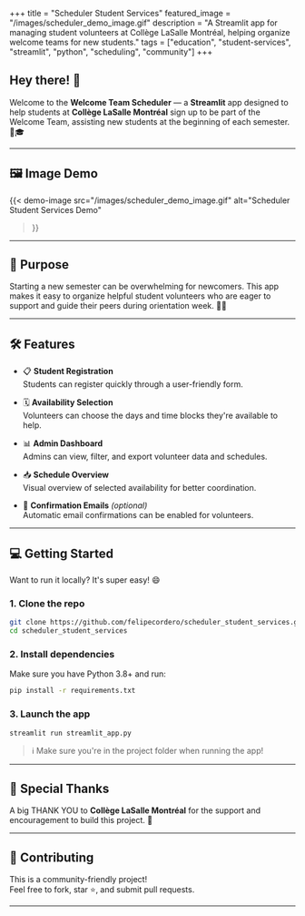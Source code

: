 +++
title = "Scheduler Student Services"
featured_image = "/images/scheduler_demo_image.gif"
description = "A Streamlit app for managing student volunteers at Collège LaSalle Montréal, helping organize welcome teams for new students."
tags = ["education", "student-services", "streamlit", "python", "scheduling", "community"]
+++

## Hey there! 👋

Welcome to the **Welcome Team Scheduler** — a **Streamlit** app designed to help students at **Collège LaSalle Montréal** sign up to be part of the Welcome Team, assisting new students at the beginning of each semester. 🏫🎓

---

## 🖼️ Image Demo
{{< demo-image 
  src="/images/scheduler_demo_image.gif"
  alt="Scheduler Student Services Demo"
>}}

---

## 🚀 Purpose

Starting a new semester can be overwhelming for newcomers. This app makes it easy to organize helpful student volunteers who are eager to support and guide their peers during orientation week. 🤝💬

---

## 🛠️ Features

- 📋 **Student Registration**  
  Students can register quickly through a user-friendly form.

- 🗓️ **Availability Selection**  
  Volunteers can choose the days and time blocks they're available to help.

- 📊 **Admin Dashboard**  
  Admins can view, filter, and export volunteer data and schedules.

- 📥 **Schedule Overview**  
  Visual overview of selected availability for better coordination.

- 📧 **Confirmation Emails** *(optional)*  
  Automatic email confirmations can be enabled for volunteers.

---

## 💻 Getting Started

Want to run it locally? It's super easy! 😄

### 1. Clone the repo

```bash
git clone https://github.com/felipecordero/scheduler_student_services.git
cd scheduler_student_services
```

### 2. Install dependencies

Make sure you have Python 3.8+ and run:

```bash
pip install -r requirements.txt
```

### 3. Launch the app

```bash
streamlit run streamlit_app.py
```

> ℹ️ Make sure you're in the project folder when running the app!

---

## 🙏 Special Thanks

A big THANK YOU to **Collège LaSalle Montréal** for the support and encouragement to build this project. 💙

---

## 🤝 Contributing

This is a community-friendly project!  
Feel free to fork, star ⭐, and submit pull requests.

---
